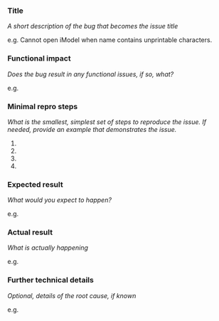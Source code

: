 ### Title
*A short description of the bug that becomes the issue title*

e.g. Cannot open iModel when name contains unprintable characters.

### Functional impact
*Does the bug result in any functional issues, if so, what?*

e.g.

### Minimal repro steps
*What is the smallest, simplest set of steps to reproduce the issue. If needed, provide an example that demonstrates the issue.*

1.
2.
3.
4.

### Expected result

*What would you expect to happen?*

e.g.

### Actual result

*What is actually happening*

e.g.

### Further technical details

*Optional, details of the root cause, if known*

e.g.
